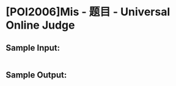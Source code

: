 # [POI2006]Mis - 题目 - Universal Online Judge


## Sample Input: 
```

```

## Sample Output: 
```

```
